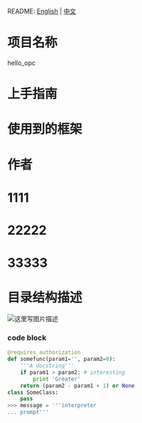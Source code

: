 README: [English](https://www.baidu.com) | [中文](#目录结构描述)
# 项目名称
 hello_opc
# 上手指南
# 使用到的框架
# 作者
# 
# 1111
# 22222
# 33333
# 目录结构描述

![这里写图片描述](http://img.blog.csdn.net/20160822185350343?watermark/2/text/aHR0cDovL2Jsb2cuY3Nkbi5uZXQv/font/5a6L5L2T/fontsize/400/fill/I0JBQkFCMA==/dissolve/70/gravity/Center)

### code block
``` python
@requires_authorization
def somefunc(param1='', param2=0):
    '''A docstring'''
    if param1 > param2: # interesting
        print 'Greater'
    return (param2 - param1 + 1) or None
class SomeClass:
    pass
>>> message = '''interpreter
... prompt'''
```

